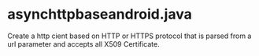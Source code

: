 # asynchttpbaseandroid.java
Create a http cient based on HTTP or HTTPS protocol that is parsed from a url parameter and accepts all X509 Certificate. 


